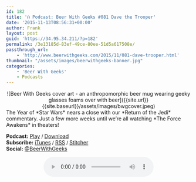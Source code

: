 ```yaml
---
id: 182
title: '☊ Podcast: Beer With Geeks #081 Dave the Trooper'
date: '2015-11-13T08:56:31+00:00'
author: Frank
layout: post
guid: 'https://34.95.34.211/?p=182'
permalink: /3e13185d-83ef-49ce-80ee-51d5a617508e/
passthrough_url:
    - 'http://www.beerwithgeeks.com/2015/11/081-dave-trooper.html'
thumbnail: "/assets/images/beerwithgeeks-banner.jpg"
categories:
    - 'Beer With Geeks'
    - Podcasts
---
```

<div markdown="1" style="text-align: center;">
![Beer With Geeks cover art - an anthropomorphic beer mug wearing geeky glasses foams over with beer]({{site.url}}{{site.baseurl}}/assets/images/bwgcover.jpeg)
</div>
The Year of *Star Wars* nears a close with our *Return of the Jedi* commentary. Just a few more weeks until we’re all watching *The Force Awakens* in theaters!

**Podcast:** [Play](http://www.podtrac.com/pts/redirect.mp3/archive.org/download/BWG081/BWG081.mp3)<span style="font-size:13px"> / </span>[Download](http://www.podtrac.com/pts/redirect.mp3/archive.org/download/BWG081/BWG081.mp3)  
**Subscribe:** [iTunes](https://itunes.apple.com/us/podcast/beer-with-geeks/id910485914?mt=2)<span style="font-size:13px"> / </span>[RSS](http://feeds.feedburner.com/beerwithgeeks)<span style="font-size:13px"> / </span>[Stitcher](http://www.stitcher.com/podcast/beer-with-geeks)  
**Social:** [@BeerWithGeeks](https://twitter.com/beerwithgeeks)

<div markdown="1" style="text-align: center;">
<audio controls="controls"><source src="http://www.podtrac.com/pts/redirect.mp3/archive.org/download/BWG081/BWG081.mp3" type="audio/mpeg"></source><embed height="80px" width="100px"></embed> Your browser does not support this audio</audio>
</div>